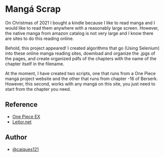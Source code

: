 
# Mangá Scrap

On Christmas of 2021 I bought a kindle because I like to read manga and I would like to read them anywhere with a reasonably large screen. However, the native manga from amazon catalog is not very large and I know there are sites to do this reading online.

Behold, this project appeared! I created algorithms that go (Using Selenium) into these online manga reading sites, download and organize the .jpgs of the pages, and create organized pdfs of the chapters with the name of the chapter itself in the filename.

At the moment, I have created two scripts, one that runs from a One Piece mangá project website and the other that runs from chapter -16 of Berserk. However, this second, works with any mangá on this site, you just need to start from the chapter you need.

## Reference

 - [One Piece EX](https://onepieceex.net)
 - [Leitor.net](https://leitor.net/)

## Author

- [@caiques121](https://github.com/caiques121)

